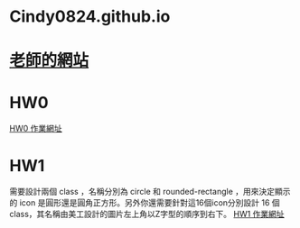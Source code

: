 # Cindy0824.github.io

# [老師的網站](http://homepage.ntu.edu.tw/~kchen/)

# HW0
[HW0 作業網址](https://cindy0824.github.io/109-1Frontend/HW0/index.html)

# HW1
需要設計兩個 class ，名稱分別為 circle 和 rounded-rectangle ，用來決定顯示的 icon 是圓形還是圓角正方形。另外你還需要針對這16個icon分別設計 16 個 class，其名稱由美工設計的圖片左上角以Z字型的順序到右下。
[HW1 作業網址](https://cindy0824.github.io/109-1Frontend/HW1/index.html)

